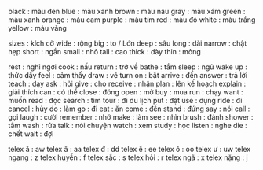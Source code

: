 black : màu đen <!--srs:1.06|1✓|1d|2022-07-10T01:08:38Z-->
blue : màu xanh <!--srs:1.20|1✓|1d|2022-07-10T01:11:16Z-->
brown : màu nâu <!--srs:0.66|0✓|1d|2022-07-10T01:13:11Z-->
gray : màu xám <!--srs:1.06|1✓|1d|2022-07-10T01:13:37Z-->
green : màu xanh <!--srs:1.20|1✓|1d|2022-07-10T01:15:43Z-->
orange : màu cam <!--srs:1.06|1✓|1d|2022-07-10T01:13:53Z-->
purple : màu tím <!--srs:1.06|1✓|1d|2022-07-10T01:14:02Z-->
red : màu đỏ <!--srs:0.40|0✓|1d|2022-07-10T01:00:11Z-->
white : màu trắng <!--srs:0.40|0✓|1d|2022-07-10T01:16:08Z-->
yellow : màu vàng <!--srs:1.06|1✓|1d|2022-07-10T01:16:29Z-->

sizes : kích cỡ <!--srs:0.40|0✓|1d|2022-07-10T01:09:28Z-->
wide : rộng <!--srs:0.40|0✓|1d|2022-07-10T01:14:21Z-->
big : to / Lớn <!--srs:0.40|0✓|1d|2022-07-10T00:51:36Z-->
deep : sâu <!--srs:0.40|0✓|1d|2022-07-10T01:12:24Z-->
long : dài <!--srs:1.06|1✓|1d|2022-07-10T01:10:43Z-->
narrow : chật hẹp <!--srs:0.40|0✓|1d|2022-07-10T01:17:02Z-->
short : ngắn <!--srs:0.40|0✓|1d|2022-07-10T01:15:17Z-->
small : nhỏ <!--srs:1.06|1✓|1d|2022-07-10T01:15:33Z-->
tall : cao <!--srs:1.20|1✓|1d|2022-07-10T01:11:03Z-->
thick : dày <!--srs:0.40|0✓|1d|2022-07-10T01:17:24Z-->
thin : mỏng <!--srs:0.40|0✓|1d|2022-07-10T13:51:05Z-->

rest : nghỉ ngơi <!--srs-->
cook : nấu <!--srs-->
return : trở về <!--srs-->
bathe : tắm <!--srs-->
sleep : ngủ <!--srs-->
wake up : thức dậy <!--srs-->
feel : cảm thấy <!--srs-->
draw : vẽ <!--srs-->
turn on : bật <!--srs-->
arrive : đến <!--srs-->
answer : trả lời <!--srs-->
teach : dạy <!--srs-->
ask : hỏi <!--srs-->
give : cho <!--srs-->
receive : nhận <!--srs-->
plan : lên kế hoạch <!--srs-->
explain : giải thích <!--srs-->
can : có thể <!--srs-->
close : đóng <!--srs-->
open : mở <!--srs-->
buy : mua <!--srs-->
run : chạy <!--srs-->
want : muốn <!--srs-->
read : đọc <!--srs-->
search : tìm <!--srs-->
tour : đi du lịch <!--srs-->
put : đặt <!--srs-->
use : dụng <!--srs-->
ride : đi <!--srs-->
cancel : hủy <!--srs-->
do : làm <!--srs-->
go : đi <!--srs-->
eat : ăn <!--srs-->
come : đến <!--srs-->
stand : đứng <!--srs-->
say : nói <!--srs-->
call : gọi <!--srs-->
laugh : cười <!--srs-->
remember : nhớ <!--srs-->
make : làm <!--srs-->
see : nhìn <!--srs-->
brush : đánh <!--srs-->
shower : tắm <!--srs-->
wash : rửa <!--srs-->
talk : nói chuyện <!--srs-->
watch : xem <!--srs-->
study : học <!--srs-->
listen : nghe <!--srs-->
die : chết <!--srs-->
wait : đợi <!--srs-->

telex ă : aw
telex â : aa
telex đ : dd
telex ê : ee
telex ô : oo
telex ư : uw
telex ngang : z
telex huyền : f
telex sắc : s
telex hỏi : r
telex ngã : x
telex nặng : j
